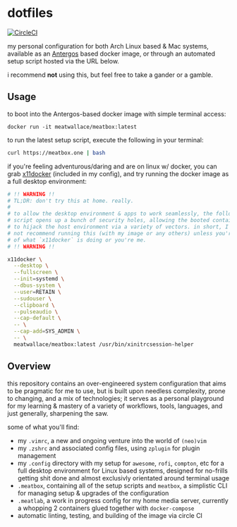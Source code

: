 # dotfiles

[![CircleCI](https://circleci.com/gh/meatwallace/dotfiles/tree/master.svg?style=svg)](https://circleci.com/gh/meatwallace/dotfiles/tree/master)

my personal configuration for both Arch Linux based & Mac systems, available as
an [Antergos](https://antergos.com) based docker image, or through an automated
setup script hosted via the URL below.

i recommend **not** using this, but feel free to take a gander or a gamble.

## Usage

to boot into the Antergos-based docker image with simple terminal access:

```
docker run -it meatwallace/meatbox:latest
```

to run the latest setup script, execute the following in your terminal:

```sh
curl https://meatbox.one | bash
```

if you're feeling adventurous/daring and are on linux w/ docker, you can grab
[x11docker](https://github.com/mviereck/x11docker) (included in my config),
and try running the docker image as a full desktop environment: 

```sh
# !! WARNING !!
# TL;DR: don't try this at home. really.
# 
# to allow the desktop environment & apps to work seamlessly, the following
# script opens up a bunch of security holes, allowing the booted container
# to hijack the host environment via a variety of vectors. in short, I do
# not recommend running this (with my image or any others) unless you're aware
# of what `x11docker` is doing or you're me.
# !! WARNING !!

x11docker \
  --desktop \
  --fullscreen \
  --init=systemd \
  --dbus-system \
  --user=RETAIN \
  --sudouser \
  --clipboard \
  --pulseaudio \
  --cap-default \
  -- \
  --cap-add=SYS_ADMIN \
  -- \
  meatwallace/meatbox:latest /usr/bin/xinitrcsession-helper
```

## Overview

this repository contains an over-engineered system configuration that aims to
be pragmatic for me to use, but is built upon needless complexity, prone to
changing, and a mix of technologies; it serves as a personal playground for
my learning & mastery of a variety of workflows, tools, languages, and just
generally, sharpening the saw.

some of what you'll find:

- my `.vimrc`, a new and ongoing venture into the world of `(neo)vim`
- my `.zshrc` and associated config files, using `zplugin` for plugin management
- my `.config` directory with my setup for `awesome`, `rofi`, `compton`, etc
  for a full desktop environment for Linux based systems, designed for no-frills
  getting shit done and almost exclusivly orientated around terminal usage
- `.meatbox`, containing all of  the setup scripts and `meatbox`, a simplistic
  CLI for managing setup & upgrades of the configuration
- `.meatlab`, a work in progress config for my home media server, currently a
  whopping 2 containers glued together with `docker-compose`
- automatic linting, testing, and building of the image via circle CI

